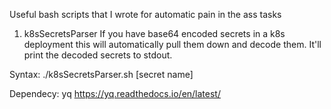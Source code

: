 Useful bash scripts that I wrote for automatic pain in the ass tasks

1. k8sSecretsParser
If you have base64 encoded secrets in a k8s deployment this will automatically pull them down and decode them.
It'll print the decoded secrets to stdout.

Syntax: ./k8sSecretsParser.sh [secret name]

Dependecy: yq
   https://yq.readthedocs.io/en/latest/
